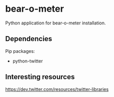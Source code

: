 # bear-o-meter

Python application for bear-o-meter installation.

## Dependencies

Pip packages:
- python-twitter

## Interesting resources

https://dev.twitter.com/resources/twitter-libraries
